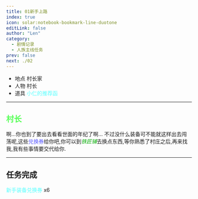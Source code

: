 ```yaml
---
title: 01新手上路
index: true
icon: solar:notebook-bookmark-line-duotone
editLink: false
author: "Len"
category:
  - 剧情记录
  - 人族主线任务
prev: false
next: ./02
---
```


- 地点 村长家
- 人物 村长
- 道具 <span style="color: #55FFFF;">小仁的推荐函</span>

------

## <span style="color:#55FF55;font-weight:bold;">村长</span>

啊…你也到了要出去看看世面的年纪了啊…
不过没什么装备可不能就这样出去闯荡呢,这些<span style="color: #5555FF;">兑换券</span>给你吧,你可以到<span style="color: #00AA00;"><span style="font-style: italic;">铁匠铺</span></span>去换点东西,等你熟悉了村庄之后,再来找我,我有些事情要交代给你.

------

## 任务完成

<span style="color: #55FFFF;">新手装备兑换券</span> x6